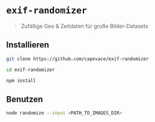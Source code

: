 # `exif-randomizer`

> Zufällige Geo & Zeitdaten für große Bilder-Datasets

## Installieren

```bash
git clone https://github.com/capevace/exif-randomizer

cd exif-randomizer

npm install
```

## Benutzen

```bash
node randomize --input <PATH_TO_IMAGES_DIR>
```
